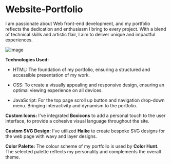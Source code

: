 # Website-Portfolio

I am passionate about Web front-end development, and my portfolio reflects the dedication and enthusiasm I bring to every project. With a blend of technical skills and artistic flair, I aim to deliver unique and impactful experiences.

![image](https://github.com/harry201vn99/Website-Portfolio/assets/156168109/36bfe6b6-9371-47dd-a664-1d95b8f13aa4)

**Technologies Used:**

* HTML: The foundation of my portfolio, ensuring a structured and accessible presentation of my work.

* CSS: To create a visually appealing and responsive design, ensuring an optimal viewing experience on all devices.

* JavaScript: For the top page scroll up button and navigation drop-down menu. Bringing interactivity and dynamism to the portfolio.

**Custom Icons:**
I've integrated **Boxicons** to add a personal touch to the user interface, to provide a cohesive visual language throughout the site.

**Custom SVG Design:**
I've utilized **Haike** to create bespoke SVG designs for the web page with wavy and layer designs.

**Color Palette:**
The colour scheme of my portfolio is used by **Color Hunt**. The selected palette reflects my personality and complements the overall theme.

